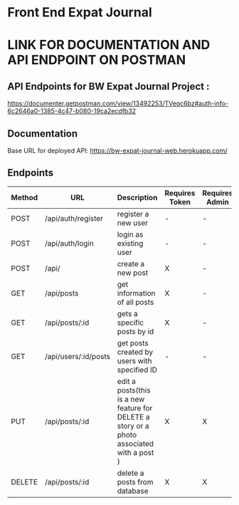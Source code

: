 # Front End Expat Journal

# LINK FOR DOCUMENTATION AND API ENDPOINT ON POSTMAN
## API Endpoints for BW Expat Journal Project :
https://documenter.getpostman.com/view/13492253/TVeqc6bz#auth-info-6c2646a0-1385-4c47-b080-19ca2ecdfb32

## Documentation
Base URL for deployed API: https://bw-expat-journal-web.herokuapp.com/ 

## **Endpoints**

| Method | URL                  | Description                                                                               | Requires Token | Requires Admin |
| ------ | ------------------   | ------------------------------------------------------------------------------------------|--------------- | -------------- |
| POST   | /api/auth/register   | register a new user                                                                       | -              | -              |
| POST   | /api/auth/login      | login as existing user                                                                    | -              | -              |
| POST   | /api/                | create a new post                                                                         | X              | -              |
| GET    | /api/posts           | get information of all posts                                                              | X              | -              |
| GET    | /api/posts/:id       | gets a specific posts by id                                                               | X              | -              |
| GET    |/api/users/:id/posts  | get posts created by users with specified ID                                              | -              | -              |
| PUT    | /api/posts/:id       | edit a posts(this is a new feature for DELETE a story or a photo associated with a post ) | X              | X              |
| DELETE | /api/posts/:id       | delete a posts from database                                                              | X              | X              | 
